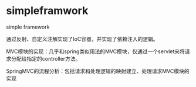 # simpleframwork
simple framework

通过反射、自定义注解实现了IoC容器，并实现了依赖注入的逻辑。

MVC模块的实现：几乎和spring类似用法的MVC模块，仅通过一个servlet来将请求分配给指定的controller方法。

SpringMVC的流程分析：包括请求和处理逻辑的映射建立、处理请求MVC模块的实现
